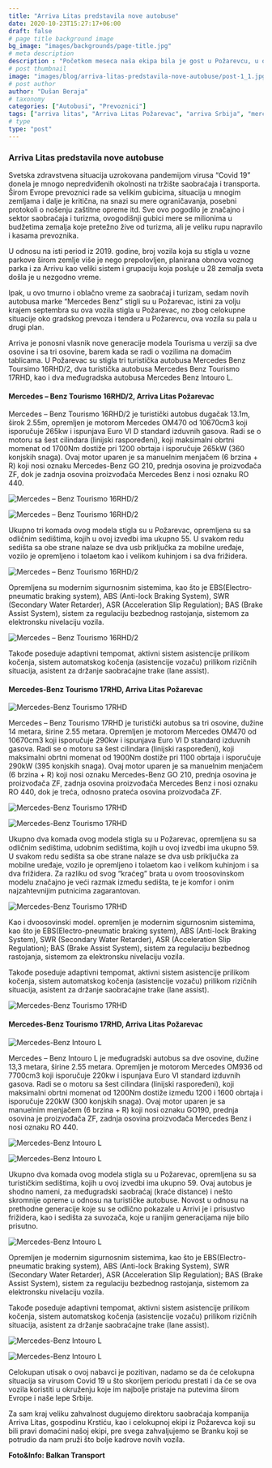 ```yaml
---
title: "Arriva Litas predstavila nove autobuse"
date: 2020-10-23T15:27:17+06:00
draft: false
# page title background image
bg_image: "images/backgrounds/page-title.jpg"
# meta description
description : "Početkom meseca naša ekipa bila je gost u Požarevcu, u okviru kompanije “Arriva Litas” predstavljena su nam najnovija pojačanja u voznom parku ove firme, ukupno sedam autobusa marke “Mercedes-Benz” već prevozi zadovoljne putnike."
# post thumbnail
image: "images/blog/arriva-litas-predstavila-nove-autobuse/post-1_1.jpg"
# post author
author: "Dušan Beraja"
# taxonomy
categories: ["Autobusi", "Prevoznici"]
tags: ["arriva litas", "Arriva Litas Požarevac", "arriva Srbija", "mercedes-benz", "Turistički autobusi"]
# type
type: "post"
---
```


### Arriva Litas predstavila nove autobuse

Svetska zdravstvena situacija uzrokovana pandemijom virusa “Covid 19” donela je mnogo nepredviđenih okolnosti na tržište saobraćaja i transporta. Širom Evrope prevoznici rade sa velikim gubicima, situacija u mnogim zemljama i dalje je kritična, na snazi su mere ograničavanja, posebni protokoli o nošenju zaštitne opreme itd. Sve ovo pogodilo je značajno i sektor saobraćaja i turizma, ovogodišnji gubici mere se milionima u budžetima zemalja koje pretežno žive od turizma, ali je veliku rupu napravilo i kasama prevoznika.

U odnosu na isti period iz 2019. godine, broj vozila koja su stigla u vozne parkove širom zemlje više je nego prepolovljen, planirana obnova voznog parka i za Arrivu kao veliki sistem i grupaciju koja posluje u 28 zemalja sveta došla je u nezgodno vreme.

Ipak, u ovo tmurno i oblačno vreme za saobraćaj i turizam, sedam novih autobusa marke “Mercedes Benz” stigli su u Požarevac, istini za volju krajem septembra su ova vozila stigla u Požarevac, no zbog celokupne situacije oko gradskog prevoza i tendera u Požarevcu, ova vozila su pala u drugi plan. 

Arriva je ponosni vlasnik nove generacije modela Tourisma u verziji sa dve osovine i sa tri osovine, barem kada se radi o vozilima na domaćim tablicama. U Požarevac su stigla tri turistička autobusa Mercedes Benz Toursimo 16RHD/2, dva turistička autobusa Mercedes Benz Tourismo 17RHD, kao i dva međugradska autobusa Mercedes Benz Intouro L. 


#### Mercedes – Benz Tourismo 16RHD/2, Arriva Litas Požarevac

Mercedes – Benz Tourismo 16RHD/2 je turistički autobus dugačak 13.1m, širok 2.55m, opremljen je motorom Mercedes OM470 od 10670cm3 koji isporučuje 265kw i ispunjava Euro VI D standard izduvnih gasova. Radi se o motoru sa šest cilindara (linijski raspoređeni), koji maksimalni obrtni momenat od 1700Nm dostiže pri 1200 obrtaja i isporučuje 265kW (360 konjskih snaga). Ovaj motor uparen je sa manuelnim menjačem (6 brzina + R) koji nosi oznaku Mercedes-Benz GO 210, prednja osovina je proizvođača ZF, dok je zadnja osovina proizvođača Mercedes Benz i nosi oznaku RO 440.

![Mercedes – Benz Tourismo 16RHD/2](/images/blog/arriva-litas-predstavila-nove-autobuse/post-1_2.jpg "Mercedes – Benz Tourismo 16RHD/2")

![Mercedes – Benz Tourismo 16RHD/2](/images/blog/arriva-litas-predstavila-nove-autobuse/post-1_3.jpg "Mercedes – Benz Tourismo 16RHD/2")

Ukupno tri komada ovog modela stigla su u Požarevac, opremljena su sa odličnim sedištima, kojih u ovoj izvedbi ima ukupno 55. U svakom redu sedišta sa obe strane nalaze se dva usb priključka za mobilne uređaje, vozilo je opremljeno i tolaetom kao i velikom kuhinjom i sa dva frižidera.

![Mercedes – Benz Tourismo 16RHD/2](/images/blog/arriva-litas-predstavila-nove-autobuse/post-1_4.jpg "Mercedes – Benz Tourismo 16RHD/2")

Opremljena su modernim sigurnosnim sistemima, kao što je EBS(Electro-pneumatic braking system), ABS (Anti-lock Braking System), SWR (Secondary Water Retarder), ASR (Acceleration Slip Regulation); BAS (Brake Assist System), sistem za regulaciju bezbednog rastojanja, sistemom za elektronsku nivelaciju vozila.

![Mercedes – Benz Tourismo 16RHD/2](/images/blog/arriva-litas-predstavila-nove-autobuse/post-1_5.jpg "Mercedes – Benz Tourismo 16RHD/2")

Takođe poseduje adaptivni tempomat, aktivni sistem asistencije prilikom kočenja, sistem automatskog kočenja (asistencije vozaču) prilikom rizičnih situacija, asistent za držanje saobraćajne trake (lane assist).

#### Mercedes-Benz Tourismo 17RHD, Arriva Litas Požarevac

![Mercedes-Benz Tourismo 17RHD](/images/blog/arriva-litas-predstavila-nove-autobuse/post-1_6.jpg "Mercedes-Benz Tourismo 17RHD")

Mercedes – Benz Tourismo 17RHD je turistički autobus sa tri osovine, dužine 14 metara, širine 2.55 metara. Opremljen je motorom Mercedes OM470 od 10670cm3 koji isporučuje 290kw i ispunjava Euro VI D standard izduvnih gasova. Radi se o motoru sa šest cilindara (linijski raspoređeni), koji maksimalni obrtni momenat od 1900Nm dostiže pri 1100 obrtaja i isporučuje 290kW (395 konjskih snaga). Ovaj motor uparen je sa manuelnim menjačem (6 brzina + R) koji nosi oznaku Mercedes-Benz GO 210, prednja osovina je proizvođača ZF, zadnja osovina proizvođača Mercedes Benz i nosi oznaku RO 440, dok je treća, odnosno prateća osovina proizvođača ZF.

![Mercedes-Benz Tourismo 17RHD](/images/blog/arriva-litas-predstavila-nove-autobuse/post-1_7.jpg "Mercedes-Benz Tourismo 17RHD")

![Mercedes-Benz Tourismo 17RHD](/images/blog/arriva-litas-predstavila-nove-autobuse/post-1_8.jpg "Mercedes-Benz Tourismo 17RHD")

Ukupno dva komada ovog modela stigla su u Požarevac, opremljena su sa odličnim sedištima, udobnim sedištima, kojih u ovoj izvedbi ima ukupno 59. U svakom redu sedišta sa obe strane nalaze se dva usb priključka za mobilne uređaje, vozilo je opremljeno i tolaetom kao i velikom kuhinjom i sa dva frižidera. Za razliku od svog “kraćeg” brata u ovom troosovinskom modelu značajno je veći razmak između sedišta, te je komfor i onim najzahtevnijim putnicima zagarantovan.

![Mercedes-Benz Tourismo 17RHD](/images/blog/arriva-litas-predstavila-nove-autobuse/post-1_9.jpg "Mercedes-Benz Tourismo 17RHD")

Kao i dvoosovinski model. opremljen je modernim sigurnosnim sistemima, kao što je EBS(Electro-pneumatic braking system), ABS (Anti-lock Braking System), SWR (Secondary Water Retarder), ASR (Acceleration Slip Regulation); BAS (Brake Assist System), sistem za regulaciju bezbednog rastojanja, sistemom za elektronsku nivelaciju vozila.

Takođe poseduje adaptivni tempomat, aktivni sistem asistencije prilikom kočenja, sistem automatskog kočenja (asistencije vozaču) prilikom rizičnih situacija, asistent za držanje saobraćajne trake (lane assist).

![Mercedes-Benz Tourismo 17RHD](/images/blog/arriva-litas-predstavila-nove-autobuse/post-1_10.jpg "Mercedes-Benz Tourismo 17RHD")

#### Mercedes-Benz Tourismo 17RHD, Arriva Litas Požarevac

![Mercedes-Benz Intouro L](/images/blog/arriva-litas-predstavila-nove-autobuse/post-1_11.jpg "Mercedes-Benz Intouro L")

Mercedes – Benz Intouro L je međugradski autobus sa dve osovine, dužine 13,3 metara, širine 2.55 metara. Opremljen je motorom Mercedes OM936 od 7700cm3 koji isporučuje 220kw i ispunjava Euro VI standard izduvnih gasova. Radi se o motoru sa šest cilindara (linijski raspoređeni), koji maksimalni obrtni momenat od 1200Nm dostiže između 1200 i 1600 obrtaja i isporučuje 220kW (300 konjskih snaga). Ovaj motor uparen je sa manuelnim menjačem (6 brzina + R) koji nosi oznaku GO190, prednja osovina je proizvođača ZF, zadnja osovina proizvođača Mercedes Benz i nosi oznaku RO 440.

![Mercedes-Benz Intouro L](/images/blog/arriva-litas-predstavila-nove-autobuse/post-1_12.jpg "Mercedes-Benz Intouro L")

![Mercedes-Benz Intouro L](/images/blog/arriva-litas-predstavila-nove-autobuse/post-1_13.jpg "Mercedes-Benz Intouro L")

Ukupno dva komada ovog modela stigla su u Požarevac, opremljena su sa turističkim sedištima, kojih u ovoj izvedbi ima ukupno 59. Ovaj autobus je shodno nameni, za međugradski saobraćaj (kraće distance) i nešto skromnije opreme u odnosu na turističke autobuse. Novost u odnosu na prethodne generacije koje su se odlično pokazale u Arrivi je i prisustvo frižidera, kao i sedišta za suvozača, koje u ranijim generacijama nije bilo prisutno.

![Mercedes-Benz Intouro L](/images/blog/arriva-litas-predstavila-nove-autobuse/post-1_14.jpg "Mercedes-Benz Intouro L")

Opremljen je modernim sigurnosnim sistemima, kao što je EBS(Electro-pneumatic braking system), ABS (Anti-lock Braking System), SWR (Secondary Water Retarder), ASR (Acceleration Slip Regulation); BAS (Brake Assist System), sistem za regulaciju bezbednog rastojanja, sistemom za elektronsku nivelaciju vozila.

Takođe poseduje adaptivni tempomat, aktivni sistem asistencije prilikom kočenja, sistem automatskog kočenja (asistencije vozaču) prilikom rizičnih situacija, asistent za držanje saobraćajne trake (lane assist).

![Mercedes-Benz Intouro L](/images/blog/arriva-litas-predstavila-nove-autobuse/post-1_15.jpg "Mercedes-Benz Intouro L")

![Mercedes-Benz Intouro L](/images/blog/arriva-litas-predstavila-nove-autobuse/post-1_16.jpg "Mercedes-Benz Intouro L")

Celokupan utisak o ovoj nabavci je pozitivan, nadamo se da će celokupna situacija sa virusom Covid 19 u što skorijem periodu prestati i da će se ova vozila koristiti u okruženju koje im najbolje pristaje na putevima širom Evrope i naše lepe Srbije.

Za sam kraj veliku zahvalnost dugujemo direktoru saobraćaja kompanija Arriva Litas, gospodinu Krstiću, kao i celokupnoj ekipi iz Požarevca koji su bili pravi domaćini našoj ekipi, pre svega zahvaljujemo se Branku koji se potrudio da nam pruži što bolje kadrove novih vozila.

**Foto&Info: Balkan Transport**